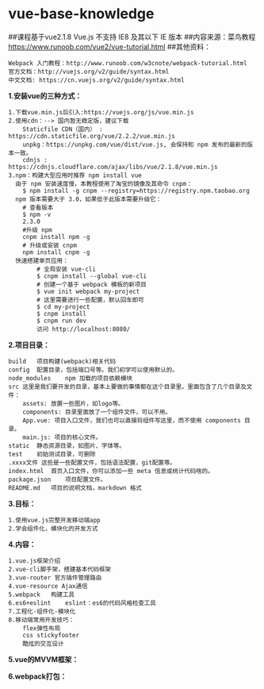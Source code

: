 # vue-base-knowledge

##课程基于vue2.1.8 Vue.js 不支持 IE8 及其以下 IE 版本
##内容来源：菜鸟教程 https://www.runoob.com/vue2/vue-tutorial.html
##其他资料：
    
    Webpack 入门教程：http://www.runoob.com/w3cnote/webpack-tutorial.html
    官方文档：http://vuejs.org/v2/guide/syntax.html
    中文文档: https://cn.vuejs.org/v2/guide/syntax.html

**1.安装vue的三种方式：**
    
    1.下载vue.min.js后引入:https://vuejs.org/js/vue.min.js 
    2.使用cdn：--> 国内暂无稳定版，建议下载
        Staticfile CDN（国内） : https://cdn.staticfile.org/vue/2.2.2/vue.min.js
        unpkg：https://unpkg.com/vue/dist/vue.js, 会保持和 npm 发布的最新的版本一致。
        cdnjs : https://cdnjs.cloudflare.com/ajax/libs/vue/2.1.8/vue.min.js
    3.npm：构建大型应用时推荐 npm install vue
      由于 npm 安装速度慢，本教程使用了淘宝的镜像及其命令 cnpm：
        $ npm install -g cnpm --registry=https://registry.npm.taobao.org
      npm 版本需要大于 3.0，如果低于此版本需要升级它：
        # 查看版本
        $ npm -v
        2.3.0
        #升级 npm
        cnpm install npm -g
        # 升级或安装 cnpm
        npm install cnpm -g
      快速搭建单页应用：
            # 全局安装 vue-cli
            $ cnpm install --global vue-cli
            # 创建一个基于 webpack 模板的新项目
            $ vue init webpack my-project
            # 这里需要进行一些配置，默认回车即可
            $ cd my-project
            $ cnpm install
            $ cnpm run dev
            访问 http://localhost:8080/

**2.项目目录：**
    
    build	项目构建(webpack)相关代码
    config	配置目录，包括端口号等。我们初学可以使用默认的。
    node_modules	npm 加载的项目依赖模块
    src	这里是我们要开发的目录，基本上要做的事情都在这个目录里。里面包含了几个目录及文件：
        assets: 放置一些图片，如logo等。
        components: 目录里面放了一个组件文件，可以不用。
        App.vue: 项目入口文件，我们也可以直接将组件写这里，而不使用 components 目录。
        main.js: 项目的核心文件。
    static	静态资源目录，如图片、字体等。
    test	初始测试目录，可删除
    .xxxx文件	这些是一些配置文件，包括语法配置，git配置等。
    index.html	首页入口文件，你可以添加一些 meta 信息或统计代码啥的。
    package.json	项目配置文件。
    README.md	项目的说明文档，markdown 格式

**3.目标：**
    
    1.使用vue.js完整开发移动端app
    2.学会组件化，模块化的开发方式

**4.内容：**   
    
    1.vue.js框架介绍
    2.vue-cli脚手架，搭建基本代码框架
    3.vue-router 官方插件管理路由
    4.vue-resource Ajax通信
    5.webpack   构建工具
    6.es6+eslint    eslint：es6的代码风格检查工具
    7.工程化-组件化-模块化
    8.移动端常用开发技巧：
        flex弹性布局
        css stickyfooter
        酷炫的交互设计
        
**5.vue的MVVM框架：**

**6.webpack打包：**
    
    
